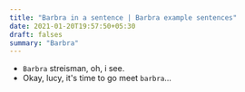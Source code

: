 ```yaml
---
title: "Barbra in a sentence | Barbra example sentences"
date: 2021-01-20T19:57:50+05:30
draft: falses
summary: "Barbra"
---
```

- `Barbra` streisman, oh, i see.
- Okay, lucy, it's time to go meet `barbra`...
                 
